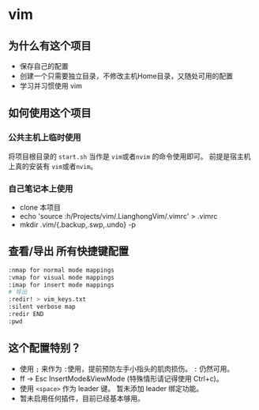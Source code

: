 # vim

## 为什么有这个项目
- 保存自己的配置
- 创建一个只需要独立目录，不修改主机Home目录，又随处可用的配置
- 学习并习惯使用 vim

## 如何使用这个项目
### 公共主机上临时使用
将项目根目录的 `start.sh` 当作是 `vim`或者`nvim` 的命令使用即可。
前提是宿主机上真的安装有 `vim`或者`nvim`。
### 自己笔记本上使用
- clone 本项目
- echo 'source <sfile>:h/Projects/vim/.LianghongVim/.vimrc' > .vimrc
- mkdir .vim/{.backup,.swp,.undo} -p

## 查看/导出 所有快捷键配置
```bash
:nmap for normal mode mappings
:vmap for visual mode mappings
:imap for insert mode mappings
# 导出
:redir! > vim_keys.txt
:silent verbose map
:redir END
:pwd
```

## 这个配置特别？
- 使用 `;` 来作为 `:`使用，提前预防左手小指头的肌肉损伤。  `:` 仍然可用。
- ff -> Esc InsertMode&ViewMode (特殊情形请记得使用 Ctrl+c)。
- 使用 `<space>` 作为 leader 键。 暂未添加 leader 绑定功能。
- 暂未启用任何插件，目前已经基本够用。
